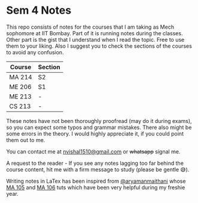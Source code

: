 # Sem 4 Notes 

This repo consists of notes for the courses that I am taking as Mech sophomore at IIT Bombay. Part of it is running notes during the classes. Other part is the gist that I understand when I read the topic.
Free to use them to your liking. Also I suggest you to check the sections of the courses to avoid any confusion.

Course | Section
-------|----------
MA 214 | S2
ME 206 | S1
ME 213 | -
CS 213 | -


These notes have not been thoroughly proofread (may do it during exams), so you can expect some typos and grammar mistakes. 
There also might be some errors in the theory. I would highly appreciate it, if you could point them out to me. 

You can contact me at nvishal1510@gmail.com or ~~whatsapp~~ signal me. 

A request to the reader - If you see any notes lagging too far behind the course content, hit me with a firm message to study (please be gentle :sweat_smile:).

Writing notes in LaTex has been inspired from [@aryamanmaithani](https://github.com/aryamanmaithani) whose [MA 105](https://github.com/aryamanmaithani/ma-105-tut) and [MA 106](https://github.com/aryamanmaithani/ma-106-tut) tuts which have been very helpful during my freshie year.